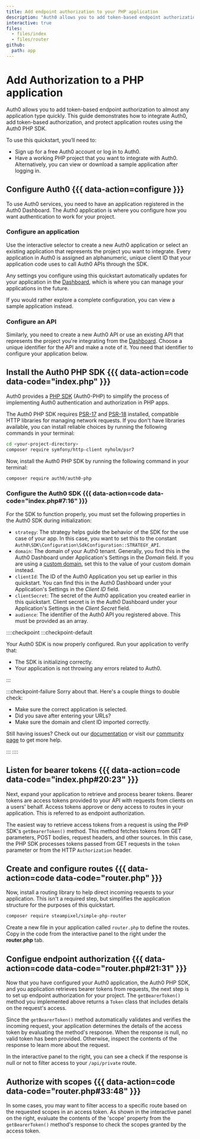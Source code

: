 ```yaml
---
title: Add endpoint authorization to your PHP application
description: "Auth0 allows you to add token-based endpoint authorization to your PHP application quickly and to protect your routes. This guide demonstrates how to integrate Auth0 with any new or existing PHP application using the Auth0 PHP SDK."
interactive: true
files:
  - files/index
  - files/router
github:
  path: app
---
```


# Add Authorization to a PHP application

Auth0 allows you to add token-based endpoint authorization to almost any application type quickly. This guide demonstrates how to integrate Auth0, add token-based authorization, and protect application routes using the Auth0 PHP SDK.

To use this quickstart, you’ll need to:
- Sign up for a free Auth0 account or log in to Auth0.
- Have a working PHP project that you want to integrate with Auth0. Alternatively, you can view or download a sample application after logging in.

## Configure Auth0 {{{ data-action=configure }}}

To use Auth0 services, you need to have an application registered in the Auth0 Dashboard. The Auth0 application is where you configure how you want authentication to work for your project.

### Configure an application

Use the interactive selector to create a new Auth0 application or select an existing application that represents the project you want to integrate. Every application in Auth0 is assigned an alphanumeric, unique client ID that your application code uses to call Auth0 APIs through the SDK.

Any settings you configure using this quickstart automatically updates for your application in the <a href="${manage_url}/#/">Dashboard</a>, which is where you can manage your applications in the future.

If you would rather explore a complete configuration, you can view a sample application instead.

### Configure an API

Similarly, you need to create a new Auth0 API or use an existing API that represents the project you're integrating from the <a href="${manage_url}/#/">Dashboard</a>. Choose a unique identifier for the API and make a note of it. You need that identifier to configure your application below.

## Install the Auth0 PHP SDK {{{ data-action=code data-code="index.php" }}}

Auth0 provides a [PHP SDK](https://github.com/auth0/auth0-PHP) (Auth0-PHP) to simplify the process of implementing Auth0 authentication and authorization in PHP apps.

The Auth0 PHP SDK requires [PSR-17](https://www.php-fig.org/psr/psr-17/) and [PSR-18](https://www.php-fig.org/psr/psr-18/) installed, compatible HTTP libraries for managing network requests. If you don't have libraries available, you can install reliable choices by running the following commands in your terminal:

```bash
cd <your-project-directory>
composer require symfony/http-client nyholm/psr7
```

Now, install the Auth0 PHP SDK by running the following command in your terminal:

```bash
composer require auth0/auth0-php
```

### Configure the Auth0 SDK {{{ data-action=code data-code="index.php#7:16" }}}

For the SDK to function properly, you must set the following properties in the Auth0 SDK during initialization:

- `strategy`: The strategy helps guide the behavior of the SDK for the use case of your app. In this case, you want to set this to the constant `Auth0\SDK\Configuration\SdkConfiguration::STRATEGY_API`.
- `domain`: The domain of your Auth0 tenant. Generally, you find this in the Auth0 Dashboard under Application's Settings in the _Domain_ field. If you are using a [custom domain](https://auth0.com/docs/custom-domains), set this to the value of your custom domain instead.
- `clientId`: The ID of the Auth0 Application you set up earlier in this quickstart. You can find this in the Auth0 Dashboard under your Application's Settings in the _Client ID_ field.
- `clientSecret`: The secret of the Auth0 application you created earlier in this quickstart. Client secret is in the Auth0 Dashboard under your Application's Settings in the _Client Secret_ field.
- `audience`: The identifier of the Auth0 API you registered above. This must be provided as an array.

::::checkpoint
:::checkpoint-default

Your Auth0 SDK is now properly configured. Run your application to verify that:
- The SDK is initializing correctly.
- Your application is not throwing any errors related to Auth0.

:::

:::checkpoint-failure
Sorry about that. Here's a couple things to double check:
* Make sure the correct application is selected.
* Did you save after entering your URLs?
* Make sure the domain and client ID imported correctly.

Still having issues? Check out our [documentation](https://auth0.com/docs) or visit our [community page](https://community.auth0.com) to get more help.

:::
::::

## Listen for bearer tokens {{{ data-action=code data-code="index.php#20:23" }}}

Next, expand your application to retrieve and process bearer tokens. Bearer tokens are access tokens provided to your API with requests from clients on a users' behalf. Access tokens approve or deny access to routes in your application. This is referred to as endpoint authorization.

The easiest way to retrieve access tokens from a request is using the PHP SDK's `getBearerToken()` method. This method fetches tokens from GET parameters, POST bodies, request headers, and other sources. In this case, the PHP SDK processes tokens passed from GET requests in the `token` parameter or from the HTTP `Authorization` header.

## Create and configure routes {{{ data-action=code data-code="router.php" }}}

Now, install a routing library to help direct incoming requests to your application. This isn't a required step, but simplifies the application structure for the purposes of this quickstart.

```bash
composer require steampixel/simple-php-router
```

Create a new file in your application called `router.php` to define the routes. Copy in the code from the interactive panel to the right under the <b>router.php</b> tab.

## Configue endpoint authorization {{{ data-action=code data-code="router.php#21:31" }}}

Now that you have configured your Auth0 application, the Auth0 PHP SDK, and you application retrieves bearer tokens from requests, the next step is to set up endpoint authorization for your project. The `getBearerToken()` method you implemented above returns a `Token` class that includes details on the request's access.

Since the `getBearerToken()` method automatically validates and verifies the incoming request, your application determines the details of the access token by evaluating the method's response. When the response is null, no valid token has been provided. Otherwise, inspect the contents of the response to learn more about the request.

In the interactive panel to the right, you can see a check if the response is null or not to filter access to your `/api/private` route.

## Authorize with scopes {{{ data-action=code data-code="router.php#33:48" }}}

In some cases, you may want to filter access to a specific route based on the requested scopes in an access token. As shown in the interactive panel on the right, evaluate the contents of the 'scope' property from the `getBearerToken()` method's response to check the scopes granted by the access token.
